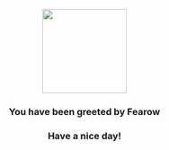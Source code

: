 <p align="center">
    <img src="https://raw.githubusercontent.com/PokeAPI/sprites/master/sprites/pokemon/22.png" width="150" height="150">
</p>
<h3 align="center">You have been greeted by  <b>Fearow</b></h3>
<h3 align="center">Have a nice day!</h3>
